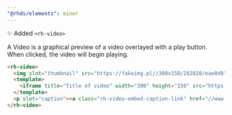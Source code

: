 ```yaml
---
"@rhds/elements": minor
---
```


✨ Added `<rh-video>`

A Video is a graphical preview of a video overlayed with a play button. When clicked, the video will begin playing.

```html
<rh-video>
  <img slot="thumbnail" src="https://fakeimg.pl//300x150/282828/eae0d0" alt="Image description"/>
  <template>
    <iframe title="Title of video" width="300" height="150" src="https://www.youtube.com/embed/Hc8emNr2igU" frameborder="0" allow="accelerometer; autoplay; clipboard-write; encrypted-media; gyroscope; picture-in-picture; web-share" referrerpolicy="strict-origin-when-cross-origin" allowfullscreen></iframe>
  </template>
  <p slot="caption"><a class="rh-video-embed-caption-link" href="//www.redhat.com">View the infographic</a></p>
</rh-video>
```
